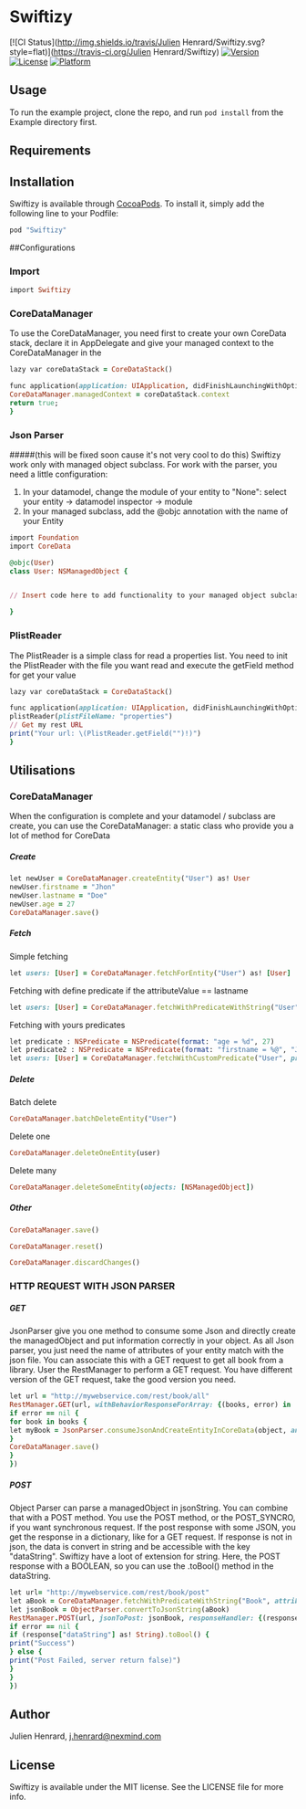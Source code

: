 # Swiftizy

[![CI Status](http://img.shields.io/travis/Julien Henrard/Swiftizy.svg?style=flat)](https://travis-ci.org/Julien Henrard/Swiftizy)
[![Version](https://img.shields.io/cocoapods/v/Swiftizy.svg?style=flat)](http://cocoapods.org/pods/Swiftizy)
[![License](https://img.shields.io/cocoapods/l/Swiftizy.svg?style=flat)](http://cocoapods.org/pods/Swiftizy)
[![Platform](https://img.shields.io/cocoapods/p/Swiftizy.svg?style=flat)](http://cocoapods.org/pods/Swiftizy)

## Usage

To run the example project, clone the repo, and run `pod install` from the Example directory first.

## Requirements

## Installation

Swiftizy is available through [CocoaPods](http://cocoapods.org). To install
it, simply add the following line to your Podfile:

```ruby
pod "Swiftizy"
```

##Configurations
### Import
```ruby
import Swiftizy
```
### CoreDataManager 
To use the CoreDataManager, you need first to create your own CoreData stack, declare it in AppDelegate and give your managed context to the CoreDataManager in the 
```ruby
lazy var coreDataStack = CoreDataStack()

func application(application: UIApplication, didFinishLaunchingWithOptions launchOptions: [NSObject: AnyObject]?) -> Bool {
CoreDataManager.managedContext = coreDataStack.context
return true;
}
```
### Json Parser
#####(this will be fixed soon cause it's not very cool to do this)
Swiftizy work only with managed object subclass.
For work with the parser, you need a little configuration:
1. In your datamodel, change the module of your entity to "None": select your entity -> datamodel inspector -> module
2. In your managed subclass, add the @objc annotation with the name of your Entity
```ruby
import Foundation
import CoreData

@objc(User)
class User: NSManagedObject {


// Insert code here to add functionality to your managed object subclass

}
```


### PlistReader
The PlistReader is a simple class for read a properties list.
You need to init the PlistReader with the file you want read and execute the getField method for get your value
```ruby
lazy var coreDataStack = CoreDataStack()

func application(application: UIApplication, didFinishLaunchingWithOptions launchOptions: [NSObject: AnyObject]?) -> Bool {
plistReader(plistFileName: "properties")
// Get my rest URL
print("Your url: \(PlistReader.getField("")!)")
}
```

## Utilisations
### CoreDataManager
When the configuration is complete and your datamodel / subclass are create, you can use the CoreDataManager: a static class who provide you a lot of method for CoreData
##### Create
```ruby
let newUser = CoreDataManager.createEntity("User") as! User
newUser.firstname = "Jhon"
newUser.lastname = "Doe"
newUser.age = 27
CoreDataManager.save()
```

##### Fetch
Simple fetching
```ruby
let users: [User] = CoreDataManager.fetchForEntity("User") as! [User]
```

Fetching with define predicate 
if the attributeValue == lastname
```ruby
let users: [User] = CoreDataManager.fetchWithPredicateWithString("User", attributeName: "lastname", attributeValue: "Doe") as [User]
```

Fetching with yours predicates
```ruby
let predicate : NSPredicate = NSPredicate(format: "age = %d", 27)
let predicate2 : NSPredicate = NSPredicate(format: "firstname = %@", "Jhon")
let users: [User] = CoreDataManager.fetchWithCustomPredicate("User", predicate: predicates) as! [User]
```

##### Delete
Batch delete
```ruby
CoreDataManager.batchDeleteEntity("User")
```        
Delete one
```ruby
CoreDataManager.deleteOneEntity(user)
```
Delete many
```ruby
CoreDataManager.deleteSomeEntity(objects: [NSManagedObject])
```

##### Other
```ruby
CoreDataManager.save()

CoreDataManager.reset()

CoreDataManager.discardChanges()
```

### HTTP REQUEST WITH JSON PARSER
##### GET
JsonParser give you one method to consume some Json and directly create the managedObject and put information correctly in your object. 
As all Json parser, you just need the name of attributes of your entity match with the json file.
You can associate this with a GET request to get all book from a library.
User the RestManager to perform a GET request. You have different version of the GET request, take the good version you need.
```ruby 
let url = "http://mywebservice.com/rest/book/all"
RestManager.GET(url, withBehaviorResponseForArray: {(books, error) in
if error == nil {
for book in books {
let myBook = JsonParser.consumeJsonAndCreateEntityInCoreData(object, anyClass: Book.self)
}
CoreDataManager.save()
}
})
```

##### POST
Object Parser can parse a managedObject in jsonString. You can combine that with a POST method.
You use the POST method, or the POST_SYNCRO, if you want synchronous request.
If the post response with some JSON, you get the response in a dictionary, like for a GET request. If response is not in json, the data is convert in string and be accessible with the key "dataString".
Swiftizy have a loot of extension for string. Here, the POST response with a BOOLEAN, so you can use the .toBool() method in the dataString.
```ruby
let url= "http://mywebservice.com/rest/book/post"
let aBook = CoreDataManager.fetchWithPredicateWithString("Book", attributeName: "title", attributeValue: "Harry Potter")[0] as! User
let jsonBook = ObjectParser.convertToJsonString(aBook)
RestManager.POST(url, jsonToPost: jsonBook, responseHandler: {(response, error) in
if error == nil {
if (response["dataString"] as! String).toBool() {
print("Success")
} else {
print("Post Failed, server return false)")
}
}
})
```
## Author

Julien Henrard, j.henrard@nexmind.com

## License

Swiftizy is available under the MIT license. See the LICENSE file for more info.
